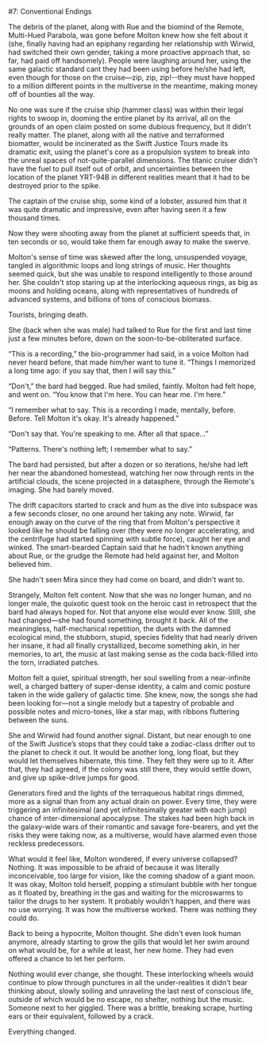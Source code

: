 #7: Conventional Endings

The debris of the planet, along with Rue and the biomind of the Remote, Multi-Hued Parabola, was gone before Molton knew how she felt about it (she, finally having had an epiphany regarding her relationship with Wirwid, had switched their own gender, taking a more proactive approach that, so far, had paid off handsomely). People were laughing around her, using the same galactic standard cant they had been using before he/she had left, even though for those on the cruise—zip, zip, zip!--they must have hopped to a million different points in the multiverse in the meantime, making money off of bounties all the way.

No one was sure if the cruise ship (hammer class) was within their legal rights to swoop in, dooming the entire planet by its arrival, all on the grounds of an open claim posted on some dubious frequency, but it didn't really matter. The planet, along with all the native and terraformed biomatter, would be incinerated as the Swift Justice Tours made its dramatic exit, using the planet's core as a propulsion system to break into the unreal spaces of not-quite-parallel dimensions. The titanic cruiser didn't have the fuel to pull itself out of orbit, and uncertainties between the location of the planet YRT-94B in different realities meant that it had to be destroyed prior to the spike.

The captain of the cruise ship, some kind of a lobster, assured him that it was quite dramatic and impressive, even after having seen it a few thousand times.

Now they were shooting away from the planet at sufficient speeds that, in ten seconds or so, would take them far enough away to make the swerve.

Molton's sense of time was skewed after the long, unsuspended voyage, tangled in algorithmic loops and long strings of music. Her thoughts seemed quick, but she was unable to respond intelligently to those around her. She couldn't stop staring up at the interlocking aqueous rings, as big as moons and holding oceans, along with representatives of hundreds of advanced systems, and billions of tons of conscious biomass.

Tourists, bringing death.

She (back when she was male) had talked to Rue for the first and last time just a few minutes before, down on the soon-to-be-obliterated surface.

“This is a recording,” the bio-programmer had said, in a voice Molton had never heard before, that made him/her want to tune it. “Things I memorized a long time ago: if you say that, then I will say this.”

“Don't,” the bard had begged. Rue had smiled, faintly. Molton had felt hope, and went on. “You know that I'm here. You can hear me. I'm here.”

“I remember what to say. This is a recording I made, mentally, before. Before. Tell Molton it's okay. It's already happened.”

“Don't say that. You're speaking to me. After all that space...”

“Patterns. There's nothing left; I remember what to say.”

The bard had persisted, but after a dozen or so iterations, he/she had left her near the abandoned homestead, watching her now through rents in the artificial clouds, the scene projected in a datasphere, through the Remote's imaging. She had barely moved.

The drift capacitors started to crack and hum as the dive into subspace was a few seconds closer, no one around her taking any note. Wirwid, far enough away on the curve of the ring that from Molton's perspective it looked like he should be falling over (they were no longer accelerating, and the centrifuge had started spinning with subtle force), caught her eye and winked. The smart-bearded Captain said that he hadn't known anything about Rue, or the grudge the Remote had held against her, and Molton believed him.

She hadn't seen Mira since they had come on board, and didn't want to.

Strangely, Molton felt content. Now that she was no longer human, and no longer male, the quixotic quest took on the heroic cast in retrospect that the bard had always hoped for. Not that anyone else would ever know. Still, she had changed—she had found something, brought it back. All of the meaningless, half-mechanical repetition, the duets with the damned ecological mind, the stubborn, stupid, species fidelity that had nearly driven her insane, it had all finally crystallized, become something akin, in her memories, to art, the music at last making sense as the coda back-filled into the torn, irradiated patches.

Molton felt a quiet, spiritual strength, her soul swelling from a near-infinite well, a charged battery of super-dense identity, a calm and comic posture taken in the wide gallery of galactic time. She knew, now, the songs she had been looking for—not a single melody but a tapestry of probable and possible notes and micro-tones, like a star map, with ribbons fluttering between the suns.

She and Wirwid had found another signal. Distant, but near enough to one of the Swift Justice’s stops that they could take a zodiac-class drifter out to the planet to check it out. It would be another long, long float, but they would let themselves hibernate, this time. They felt they were up to it. After that, they had agreed, if the colony was still there, they would settle down, and give up spike-drive jumps for good.

Generators fired and the lights of the terraqueous habitat rings dimmed, more as a signal than from any actual drain on power. Every time, they were triggering an infinitesimal (and yet infinitesimally greater with each jump) chance of inter-dimensional apocalypse. The stakes had been high back in the galaxy-wide wars of their romantic and savage fore-bearers, and yet the risks they were taking now, as a multiverse, would have alarmed even those reckless predecessors.

What would it feel like, Molton wondered, if every universe collapsed? Nothing. It was impossible to be afraid of because it was literally inconceivable, too large for vision, like the coming shadow of a giant moon. It was okay, Molton told herself, popping a stimulant bubble with her tongue as it floated by, breathing in the gas and waiting for the microswarms to tailor the drugs to her system. It probably wouldn’t happen, and there was no use worrying. It was how the multiverse worked. There was nothing they could do.

Back to being a hypocrite, Molton thought. She didn't even look human anymore, already starting to grow the gills that would let her swim around on what would be, for a while at least, her new home. They had even offered a chance to let her perform.

Nothing would ever change, she thought. These interlocking wheels would continue to plow through punctures in all the under-realities it didn't bear thinking about, slowly soiling and unraveling the last nest of conscious life, outside of which would be no escape, no shelter, nothing but the music. Someone next to her giggled. There was a brittle, breaking scrape, hurting ears or their equivalent, followed by a crack.

Everything changed.

